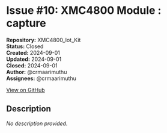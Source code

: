 # Issue #10: XMC4800  Module : capture

**Repository:** XMC4800_Iot_Kit  
**Status:** Closed  
**Created:** 2024-09-01  
**Updated:** 2024-09-01  
**Closed:** 2024-09-01  
**Author:** @crmaarimuthu  
**Assignees:** @crmaarimuthu  

[View on GitHub](https://github.com/Simtestlab/XMC4800_Iot_Kit/issues/10)

## Description

*No description provided.*
